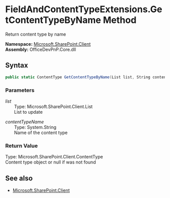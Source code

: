 # FieldAndContentTypeExtensions.GetContentTypeByName Method  
Return content type by name  

**Namespace:** [Microsoft.SharePoint.Client](Microsoft.SharePoint.Client.md)  
**Assembly:** OfficeDevPnP.Core.dll  
## Syntax
```C#
public static ContentType GetContentTypeByName(List list, String contentTypeName)
```
### Parameters
*list*  
&emsp;&emsp;Type: Microsoft.SharePoint.Client.List  
&emsp;&emsp;List to update  
  
*contentTypeName*  
&emsp;&emsp;Type: System.String  
&emsp;&emsp;Name of the content type  
  
### Return Value
Type: Microsoft.SharePoint.Client.ContentType  
Content type object or null if was not found

## See also
- [Microsoft.SharePoint.Client](Microsoft.SharePoint.Client.md)
